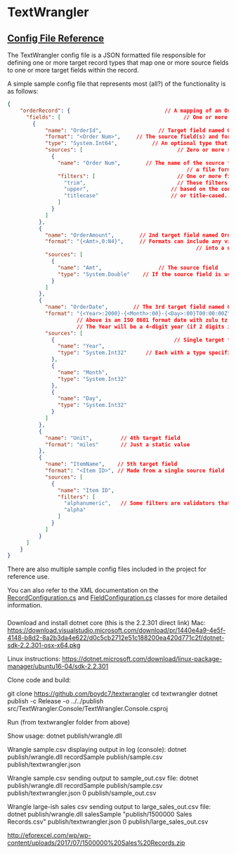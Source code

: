 # TextWrangler

## [Config File Reference](#configref)

The TextWrangler config file is a JSON formatted file responsible for defining one or more target record types that map one or more source fields to one or more target fields within the record.  

A simple sample config file that represents most (all?) of the functionality is as follows:

```json
{
    "orderRecord": {                              // A mapping of an OrderRecord 
      "fields": [                                       // One or more fields that make up the order
        {
            "name": "OrderId",                  // Target field named OrderId (Target fields are outputs)  
            "format": "<Order Num>",     // The source field(s) and format specifier used to create and format the target field
            "type": "System.Int64",           // An optional type that the final target field value MUST convert into successfully
            "sources": [                              // Zero or more source field(s) that are used to build this target field
              {         
                "name": "Order Num",        // The name of the source field. To reference a source field by name, it must come from
                                                         // a file format that supports named fields, i.e. a CSV file with valid headers, JSON, etc.
                "filters": [                          // One or more filters to apply to the source field before using.
                  "trim",                             // These filters modify the source value in some way, and do not fail/throw exceptions
                  "upper",                          // based on the contents of the field - a value is simply trimmed, or upper-cased (if upper-caseable)
                  "titlecase"                       // or title-cased...
                ]
              }
            ]
          },
          {
            "name": "OrderAmount",        // 2nd target field named OrderAmount
            "format": "{<Amt>,0:N4}",     // Formats can include any viable .NET format string (this one will format the source field Amt value from a double
                                                            // into a number with culture-specific thousands separators and 4 decimal places (rounded)
            "sources": [
              {
                "name": "Amt",                  // The source field 
                "type": "System.Double"    // If the source field is used in a format string, the type is required to make it work contextually correctly
              }
            ]
          },
          {
            "name": "OrderDate",        // The 3rd target field named OrderDate
            "format": "{<Year>:2000}-{<Month>:00}-{<Day>:00}T00:00:00Z",  
                      // Above is an ISO 8601 format date with zulu tz build from 3 source fields
                      // The Year will be a 4-digit year (if 2 digits it will be 20xx), month and day will be 2 digit days padded with a 0 on teh left
            "sources": [
              {                                      // Single target field in this case is made of 3 different source fields
                "name": "Year",
                "type": "System.Int32"      // Each with a type specified to work contextually in the format string
              },
              {
                "name": "Month",
                "type": "System.Int32"
              },
              {
                "name": "Day",
                "type": "System.Int32"
              }
            ]
          },
          {
            "name": "Unit",         // 4th target field
            "format": "miles"       // Just a static value
          },
          {
            "name": "ItemName",    // 5th target field
            "format": "<Item ID>", // Made from a single source field
            "sources": [
              {
                "name": "Item ID",
                "filters": [
                  "alphanumeric",   // Some filters are validators that do not change the field but verify they contain valid data and throw an excpeption otherwise
                  "alpha"
                ]
              }
            ]
          }
      ]
    }
}
```

There are also multiple sample config files included in the project for reference use.

You can also refer to the XML documentation on the [RecordConfiguration.cs](src/TextWrangler/Configuration/RecordConfiguration.cs) and [FieldConfiguration.cs](src/TextWrangler/Models/FieldConfiguration.cs) classes for more detailed information.
 
### 

Download and install dotnet core (this is the 2.2.301 direct link)
Mac: <https://download.visualstudio.microsoft.com/download/pr/1440e4a9-4e5f-4148-b8d2-8a2b3da4e622/d0c5cb2712e51c188200ea420d771c2f/dotnet-sdk-2.2.301-osx-x64.pkg>

Linux instructions: <https://dotnet.microsoft.com/download/linux-package-manager/ubuntu16-04/sdk-2.2.301>


Clone code and build:

git clone <https://github.com/boydc7/textwrangler>
cd textwrangler
dotnet publish -c Release -o ../../publish src/TextWrangler.Console/TextWrangler.Console.csproj

Run (from textwrangler folder from above)

Show usage:
dotnet publish/wrangle.dll

Wrangle sample.csv displaying output in log (console):
dotnet publish/wrangle.dll recordSample publish/sample.csv publish/textwrangler.json

Wrangle sample.csv sending output to sample_out.csv file:
dotnet publish/wrangle.dll recordSample publish/sample.csv publish/textwrangler.json 0 publish/sample_out.csv

Wrangle large-ish sales csv sending output to large_sales_out.csv file:
dotnet publish/wrangle.dll salesSample "publish/1500000 Sales Records.csv" publish/textwrangler.json 0 publish/large_sales_out.csv

http://eforexcel.com/wp/wp-content/uploads/2017/07/1500000%20Sales%20Records.zip
